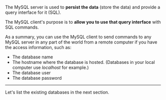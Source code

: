The MySQL server is used to __persist the data__ (store the data) and provide a query interface for it (SQL).

The MySQL client's purpose is to __allow you to use that query interface__ with SQL commands.

As a summary, you can use the MySQL client to send commands to any MySQL server in any part of the world from a remote computer if you have the access information, such as:

- The database name
- The hostname where the database is hosted. (Databases in your local computer use _localhost_ for example.)
- The database user
- The database password


---

Let's list the existing databases in the next section.